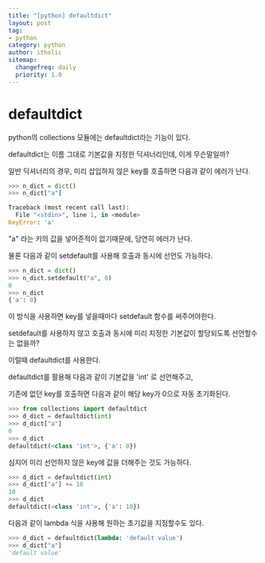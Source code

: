 ```yaml
---
title: "[python] defaultdict"
layout: post
tag:
- python
category: python
author: itholic
sitemap:
  changefreq: daily
  priority: 1.0
---
```


# defaultdict

python의 collections 모듈에는 defaultdict라는 기능이 있다.

defaultdict는 이름 그대로 기본값을 지정한 딕셔너리인데, 이게 무슨말일까?

일반 딕셔너리의 경우, 미리 삽입하지 않은 key를 호출하면 다음과 같이 에러가 난다.

```python
>>> n_dict = dict()
>>> n_dict["a"]

Traceback (most recent call last):
  File "<stdin>", line 1, in <module>
KeyError: 'a'
```

"a" 라는 키의 값을 넣어준적이 없기때문에, 당연히 에러가 난다.

물론 다음과 같이 setdefault를 사용해 호출과 동시에 선언도 가능하다.

```python
>>> n_dict = dict()
>>> n_dict.setdefault("a", 0)
0
>>> n_dict
{'a': 0}
```

이 방식을 사용하면 key를 넣을때마다 setdefault 함수를 써주어야한다.

setdefault를 사용하지 않고 호출과 동시에 미리 지정한 기본값이 할당되도록 선언할수는 없을까?

이럴때 defaultdict를 사용한다.

defaultdict를 활용해 다음과 같이 기본값을 'int' 로 선언해주고,

기존에 없던 key를 호출하면 다음과 같이 해당 key가 0으로 자동 초기화된다.

```python
>>> from collections import defaultdict
>>> d_dict = defaultdict(int)
>>> d_dict["a"]
0
>>> d_dict
defaultdict(<class 'int'>, {'a': 0})
```

심지어 미리 선언하지 않은 key에 값을 더해주는 것도 가능하다.

```python
>>> d_dict = defaultdict(int)
>>> d_dict["a"] += 10
10
>>> d_dict
defaultdict(<class 'int'>, {'a': 10})
```

다음과 같이 lambda 식을 사용해 원하는 초기값을 지정할수도 있다.

```python
>>> d_dict = defaultdict(lambda: 'default value')
>>> d_dict["a"]
'default value'
```
